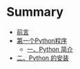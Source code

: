 # Summary

* [前言](README.md)
* [第一个Python程序](di-yi-ge-python-cheng-xu.md)
  * [一、Python 简介](yi-3001-python-jian-jie.md)
* [二、Python 的安装 ](er-3001-python-de-an-zhuang.md)

